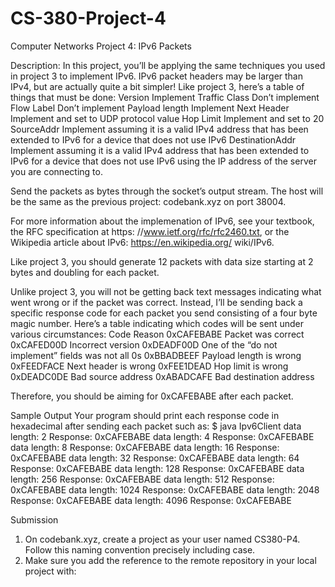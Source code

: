 # CS-380-Project-4
Computer Networks Project 4: IPv6 Packets

Description:
In this project, you’ll be applying the same techniques you used in project 3 to implement IPv6. IPv6 packet
headers may be larger than IPv4, but are actually quite a bit simpler! Like project 3, here’s a table of things
that must be done:
Version Implement
Traffic Class Don’t implement
Flow Label Don’t implement
Payload length Implement
Next Header Implement and set to UDP protocol value
Hop Limit Implement and set to 20
SourceAddr Implement assuming it is a valid IPv4 address that has been extended
to IPv6 for a device that does not use IPv6
DestinationAddr Implement assuming it is a valid IPv4 address that has been extended
to IPv6 for a device that does not use IPv6 using the IP
address of the server you are connecting to.

Send the packets as bytes through the socket’s output stream. The host will be the same as the previous
project: codebank.xyz on port 38004.

For more information about the implemenation of IPv6, see your textbook, the RFC specification at https:
//www.ietf.org/rfc/rfc2460.txt, or the Wikipedia article about IPv6: https://en.wikipedia.org/
wiki/IPv6.

Like project 3, you should generate 12 packets with data size starting at 2 bytes and doubling for each
packet.

Unlike project 3, you will not be getting back text messages indicating what went wrong or if the packet
was correct. Instead, I’ll be sending back a specific response code for each packet you send consisting of a
four byte magic number. Here’s a table indicating which codes will be sent under various circumstances:
Code Reason
0xCAFEBABE Packet was correct
0xCAFED00D Incorrect version
0xDEADF00D One of the “do not implement” fields was not all 0s
0xBBADBEEF Payload length is wrong
0xFEEDFACE Next header is wrong
0xFEE1DEAD Hop limit is wrong
0xDEADC0DE Bad source address
0xABADCAFE Bad destination address

Therefore, you should be aiming for 0xCAFEBABE after each packet.

Sample Output
Your program should print each response code in hexadecimal after sending each packet such as:
$ java Ipv6Client
data length: 2
Response: 0xCAFEBABE
data length: 4
Response: 0xCAFEBABE
data length: 8
Response: 0xCAFEBABE
data length: 16
Response: 0xCAFEBABE
data length: 32
Response: 0xCAFEBABE
data length: 64
Response: 0xCAFEBABE
data length: 128
Response: 0xCAFEBABE
data length: 256
Response: 0xCAFEBABE
data length: 512
Response: 0xCAFEBABE
data length: 1024
Response: 0xCAFEBABE
data length: 2048
Response: 0xCAFEBABE
data length: 4096
Response: 0xCAFEBABE

Submission
1. On codebank.xyz, create a project as your user named CS380-P4. Follow this naming convention
precisely including case.
2. Make sure you add the reference to the remote repository in your local project with:
